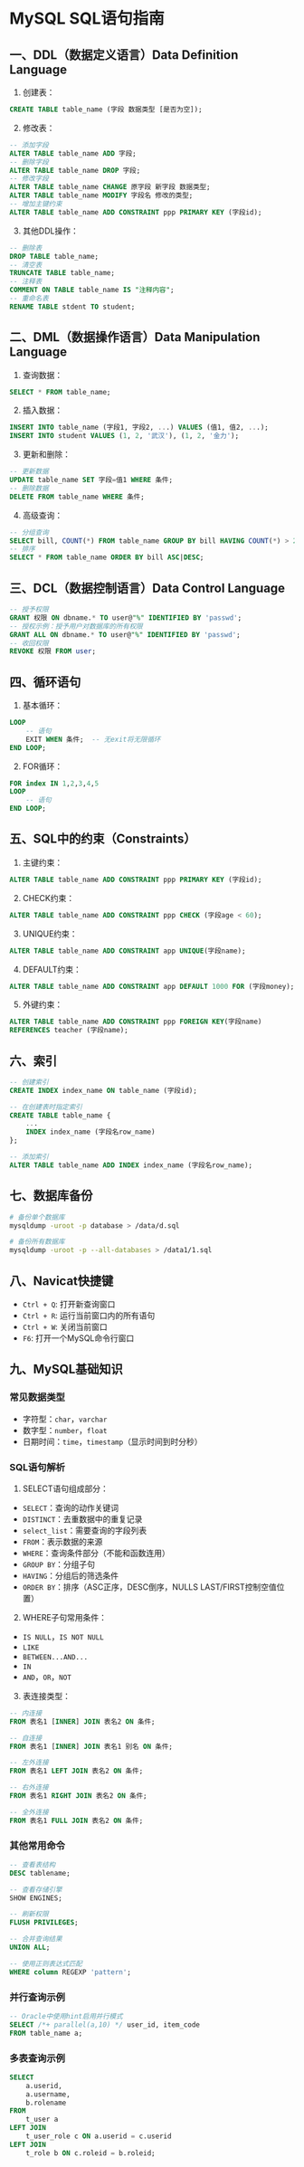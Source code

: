 # MySQL SQL语句指南

## 一、DDL（数据定义语言）Data Definition Language

1. 创建表：
```sql
CREATE TABLE table_name (字段 数据类型 [是否为空]);
```

2. 修改表：
```sql
-- 添加字段
ALTER TABLE table_name ADD 字段;
-- 删除字段
ALTER TABLE table_name DROP 字段;
-- 修改字段
ALTER TABLE table_name CHANGE 原字段 新字段 数据类型;
ALTER TABLE table_name MODIFY 字段名 修改的类型;
-- 增加主键约束
ALTER TABLE table_name ADD CONSTRAINT ppp PRIMARY KEY (字段id);
```

3. 其他DDL操作：
```sql
-- 删除表
DROP TABLE table_name;
-- 清空表
TRUNCATE TABLE table_name;
-- 注释表
COMMENT ON TABLE table_name IS "注释内容";
-- 重命名表
RENAME TABLE stdent TO student;
```

## 二、DML（数据操作语言）Data Manipulation Language

1. 查询数据：
```sql
SELECT * FROM table_name;
```

2. 插入数据：
```sql
INSERT INTO table_name (字段1, 字段2, ...) VALUES (值1, 值2, ...);
INSERT INTO student VALUES (1, 2, '武汉'), (1, 2, '金力');
```

3. 更新和删除：
```sql
-- 更新数据
UPDATE table_name SET 字段=值1 WHERE 条件;
-- 删除数据
DELETE FROM table_name WHERE 条件;
```

4. 高级查询：
```sql
-- 分组查询
SELECT bill, COUNT(*) FROM table_name GROUP BY bill HAVING COUNT(*) > 2;
-- 排序
SELECT * FROM table_name ORDER BY bill ASC|DESC;
```

## 三、DCL（数据控制语言）Data Control Language

```sql
-- 授予权限
GRANT 权限 ON dbname.* TO user@"%" IDENTIFIED BY 'passwd';
-- 授权示例：授予用户对数据库的所有权限
GRANT ALL ON dbname.* TO user@"%" IDENTIFIED BY 'passwd';
-- 收回权限
REVOKE 权限 FROM user;
```

## 四、循环语句

1. 基本循环：
```sql
LOOP
    -- 语句
    EXIT WHEN 条件;  -- 无exit将无限循环
END LOOP;
```

2. FOR循环：
```sql
FOR index IN 1,2,3,4,5
LOOP
    -- 语句
END LOOP;
```

## 五、SQL中的约束（Constraints）

1. 主键约束：
```sql
ALTER TABLE table_name ADD CONSTRAINT ppp PRIMARY KEY (字段id);
```

2. CHECK约束：
```sql
ALTER TABLE table_name ADD CONSTRAINT ppp CHECK (字段age < 60);
```

3. UNIQUE约束：
```sql
ALTER TABLE table_name ADD CONSTRAINT app UNIQUE(字段name);
```

4. DEFAULT约束：
```sql
ALTER TABLE table_name ADD CONSTRAINT app DEFAULT 1000 FOR (字段money);
```

5. 外键约束：
```sql
ALTER TABLE table_name ADD CONSTRAINT ppp FOREIGN KEY(字段name)
REFERENCES teacher (字段name);
```

## 六、索引

```sql
-- 创建索引
CREATE INDEX index_name ON table_name (字段id);

-- 在创建表时指定索引
CREATE TABLE table_name {
    ...
    INDEX index_name (字段名row_name)
};

-- 添加索引
ALTER TABLE table_name ADD INDEX index_name (字段名row_name);
```

## 七、数据库备份

```bash
# 备份单个数据库
mysqldump -uroot -p database > /data/d.sql

# 备份所有数据库
mysqldump -uroot -p --all-databases > /data1/1.sql
```

## 八、Navicat快捷键

- `Ctrl + Q`: 打开新查询窗口
- `Ctrl + R`: 运行当前窗口内的所有语句
- `Ctrl + W`: 关闭当前窗口
- `F6`: 打开一个MySQL命令行窗口

## 九、MySQL基础知识

### 常见数据类型

- 字符型：`char`，`varchar`
- 数字型：`number`，`float`
- 日期时间：`time`，`timestamp`（显示时间到时分秒）

### SQL语句解析

1. SELECT语句组成部分：
- `SELECT`：查询的动作关键词
- `DISTINCT`：去重数据中的重复记录
- `select_list`：需要查询的字段列表
- `FROM`：表示数据的来源
- `WHERE`：查询条件部分（不能和函数连用）
- `GROUP BY`：分组子句
- `HAVING`：分组后的筛选条件
- `ORDER BY`：排序（ASC正序，DESC倒序，NULLS LAST/FIRST控制空值位置）

2. WHERE子句常用条件：
- `IS NULL`，`IS NOT NULL`
- `LIKE`
- `BETWEEN...AND...`
- `IN`
- `AND`，`OR`，`NOT`

3. 表连接类型：
```sql
-- 内连接
FROM 表名1 [INNER] JOIN 表名2 ON 条件;

-- 自连接
FROM 表名1 [INNER] JOIN 表名1 别名 ON 条件;

-- 左外连接
FROM 表名1 LEFT JOIN 表名2 ON 条件;

-- 右外连接
FROM 表名1 RIGHT JOIN 表名2 ON 条件;

-- 全外连接
FROM 表名1 FULL JOIN 表名2 ON 条件;
```

### 其他常用命令

```sql
-- 查看表结构
DESC tablename;

-- 查看存储引擎
SHOW ENGINES;

-- 刷新权限
FLUSH PRIVILEGES;

-- 合并查询结果
UNION ALL;

-- 使用正则表达式匹配
WHERE column REGEXP 'pattern';
```

### 并行查询示例

```sql
-- Oracle中使用hint启用并行模式
SELECT /*+ parallel(a,10) */ user_id, item_code
FROM table_name a;
```

### 多表查询示例

```sql
SELECT
    a.userid,
    a.username,
    b.rolename
FROM
    t_user a
LEFT JOIN
    t_user_role c ON a.userid = c.userid
LEFT JOIN
    t_role b ON c.roleid = b.roleid;
```